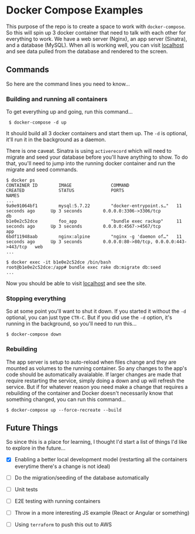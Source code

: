 # Docker Compose Examples

This purpose of the repo is to create a space to work with `docker-compose`. So this will spin up 3 docker container that need to talk with each other for everything to work. We have a web server (Nginx), an app server (Sinatra), and a database (MySQL). When all is working well, you can visit [localhost](http://localhost) and see data pulled from the database and rendered to the screen.

## Commands

So here are the command lines you need to know...

### Building and running all containers

To get everything up and going, run this command...

```
 $ docker-compose -d up 
```

It should build all 3 docker containers and start them up. The `-d` is optional, it'll run it in the background as a daemon.

There is one caveat. Sinatra is using `activerecord` which will need to migrate and seed your database before you'll have anything to show. To do that, you'll need to jump into the running docker container and run the migrate and seed commands.

```
$ docker ps
CONTAINER ID        IMAGE               COMMAND                  CREATED             STATUS              PORTS                                      NAMES
...
9a9e91064bf1        mysql:5.7.22        "docker-entrypoint.s…"   11 seconds ago      Up 3 seconds        0.0.0.0:3306->3306/tcp                     db
b1e0e2c52dce        foo_app             "bundle exec rackup"     11 seconds ago      Up 3 seconds        0.0.0.0:4567->4567/tcp                     app
6bdf11948aab        nginx:alpine        "nginx -g 'daemon of…"   11 seconds ago      Up 3 seconds        0.0.0.0:80->80/tcp, 0.0.0.0:443->443/tcp   web
...

$ docker exec -it b1e0e2c52dce /bin/bash
root@b1e0e2c52dce:/app# bundle exec rake db:migrate db:seed
...
```
Now you should be able to visit [localhost](http://localhost) and see the site.

### Stopping everything

So at some point you'll want to shut it down. If you started it without the `-d` optional, you can just type `CTR-C`. But if you did use the `-d` option, it's running in the background, so you'll need to run this...

```
$ docker-compose down
```

### Rebuilding

The app server is setup to auto-reload when files change and they are mounted as volumes to the running container. So any changes to the app's code should be automatically avaialable. If larger changes are made that require restarting the service, simply doing a down and up will refresh the service. But if for whatever reason you need make a change that requires a rebuilding of the container and Docker doesn't necessarily know that something changed, you can run this command...

```
$ docker-compose up --force-recreate --build
```

## Future Things

So since this is a place for learning, I thought I'd start a list of things I'd like to explore in the future...

 - [x] Enabling a better local development model (restarting all the containers everytime there's a change is not ideal)
 - [ ] Do the migration/seeding of the database automatically
 - [ ] Unit tests
 - [ ] E2E testing with running containers
 - [ ] Throw in a more interesting JS example (React or Angular or something)
 - [ ] Using `terraform` to push this out to AWS

